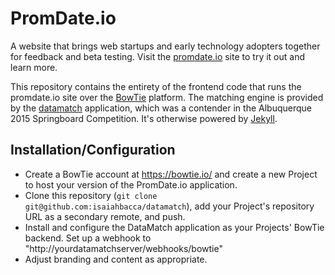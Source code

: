 # PromDate.io

A website that brings web startups and early technology adopters
together for feedback and beta testing. Visit the [promdate.io](https://promdate.io)
site to try it out and learn more.

This repository contains the entirety of the frontend code that runs
the promdate.io site over the [BowTie](https://bowtie.io/) platform. The
matching engine is provided by the
[datamatch](https://github.com/isaiahbacca/datamatch) application, which was
a contender in the Albuquerque 2015 Springboard Competition. It's otherwise
powered by [Jekyll](http://jekyllrb.com).

## Installation/Configuration

* Create a BowTie account at https://bowtie.io/ and create a new Project to host your version of the PromDate.io application.
* Clone this repository (`git clone git@github.com:isaiahbacca/datamatch`), add your Project's repository URL as a secondary remote, and push.
* Install and configure the DataMatch application as your Projects' BowTie backend. Set up a webhook to "http://yourdatamatchserver/webhooks/bowtie"
* Adjust branding and content as appropriate.
